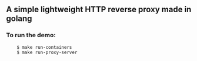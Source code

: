 ## A simple lightweight HTTP reverse proxy made in golang

### To run the demo:

```
    $ make run-containers
    $ make run-proxy-server
```